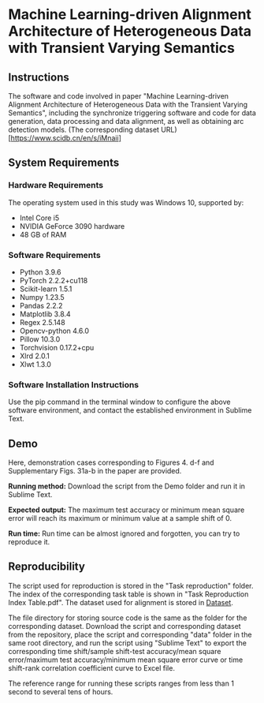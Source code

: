# Machine Learning-driven Alignment Architecture of Heterogeneous Data with Transient Varying Semantics

## Instructions
The software and code involved in paper "Machine Learning-driven Alignment Architecture of Heterogeneous Data with the Transient Varying Semantics", including the synchronize triggering software and code for data generation, data processing and data alignment, as well as obtaining arc detection models. (The corresponding dataset URL)[https://www.scidb.cn/en/s/iMnaii] 

## System Requirements

### Hardware Requirements
The operating system used in this study was Windows 10, supported by:
- Intel Core i5
- NVIDIA GeForce 3090 hardware  
- 48 GB of RAM

### Software Requirements
- Python 3.9.6
- PyTorch 2.2.2+cu118
- Scikit-learn 1.5.1
- Numpy 1.23.5
- Pandas 2.2.2
- Matplotlib 3.8.4
- Regex 2.5.148
- Opencv-python 4.6.0
- Pillow 10.3.0
- Torchvision 0.17.2+cpu
- Xlrd 2.0.1
- Xlwt 1.3.0

### Software Installation Instructions
Use the pip command in the terminal window to configure the above software environment, and contact the established environment in Sublime Text.

## Demo
Here, demonstration cases corresponding to Figures 4. d-f and Supplementary Figs. 31a-b in the paper are provided.

**Running method:** Download the script from the Demo folder and run it in Sublime Text.

**Expected output:** The maximum test accuracy or minimum mean square error will reach its maximum or minimum value at a sample shift of 0.

**Run time:** Run time can be almost ignored and forgotten, you can try to reproduce it.

## Reproducibility
The script used for reproduction is stored in the "Task reproduction" folder. The index of the corresponding task table is shown in "Task Reproduction Index Table.pdf". The dataset used for alignment is stored in [Dataset](URL).

The file directory for storing source code is the same as the folder for the corresponding dataset. Download the script and corresponding dataset from the repository, place the script and corresponding "data" folder in the same root directory, and run the script using "Sublime Text" to export the corresponding time shift/sample shift-test accuracy/mean square error/maximum test accuracy/minimum mean square error curve or time shift-rank correlation coefficient curve to Excel file.

The reference range for running these scripts ranges from less than 1 second to several tens of hours.
